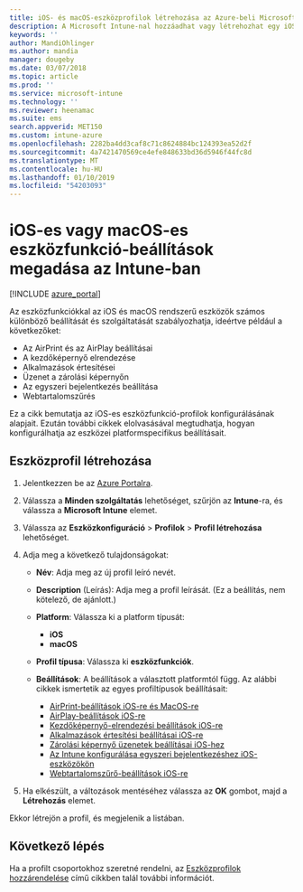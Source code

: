 ```yaml
---
title: iOS- és macOS-eszközprofilok létrehozása az Azure-beli Microsoft Intune-ban | Microsoft Docs
description: A Microsoft Intune-nal hozzáadhat vagy létrehozhat egy iOS- vagy macOS-eszközprofilt, és konfigurálhatja az AirPrint és AirPlay funkciót, a kezdőképernyő elrendezését, az alkalmazásértesítéseket, a megosztott eszközöket, az egyszeri bejelentkezést és a webtartalomszűrő beállításait.
keywords: ''
author: MandiOhlinger
ms.author: mandia
manager: dougeby
ms.date: 03/07/2018
ms.topic: article
ms.prod: ''
ms.service: microsoft-intune
ms.technology: ''
ms.reviewer: heenamac
ms.suite: ems
search.appverid: MET150
ms.custom: intune-azure
ms.openlocfilehash: 2282ba4dd3caf8c71c8624884bc124393ea52d2f
ms.sourcegitcommit: 4a7421470569ce4efe848633bd36d5946f44fc8d
ms.translationtype: MT
ms.contentlocale: hu-HU
ms.lasthandoff: 01/10/2019
ms.locfileid: "54203093"
---
```

# <a name="add-ios-or-macos-device-feature-settings-in-intune"></a>iOS-es vagy macOS-es eszközfunkció-beállítások megadása az Intune-ban

[!INCLUDE [azure_portal](./includes/azure_portal.md)]

Az eszközfunkciókkal az iOS és macOS rendszerű eszközök számos különböző beállítását és szolgáltatását szabályozhatja, ideértve például a következőket:

- Az AirPrint és az AirPlay beállításai
- A kezdőképernyő elrendezése
- Alkalmazások értesítései
- Üzenet a zárolási képernyőn
- Az egyszeri bejelentkezés beállítása
- Webtartalomszűrés

Ez a cikk bemutatja az iOS-es eszközfunkció-profilok konfigurálásának alapjait. Ezután további cikkek elolvasásával megtudhatja, hogyan konfigurálhatja az eszközei platformspecifikus beállításait.

## <a name="create-a-device-profile"></a>Eszközprofil létrehozása

1. Jelentkezzen be az [Azure Portalra](https://portal.azure.com).
2. Válassza a **Minden szolgáltatás** lehetőséget, szűrjön az **Intune**-ra, és válassza a **Microsoft Intune** elemet.
3. Válassza az **Eszközkonfiguráció** > **Profilok** > **Profil létrehozása** lehetőséget.
4. Adja meg a következő tulajdonságokat:

   - **Név**: Adja meg az új profil leíró nevét.
   - **Description** (Leírás): Adja meg a profil leírását. (Ez a beállítás, nem kötelező, de ajánlott.)
   - **Platform**: Válassza ki a platform típusát:
     - **iOS**
     - **macOS**
   - **Profil típusa**: Válassza ki **eszközfunkciók**.
   - **Beállítások**: A beállítások a választott platformtól függ. Az alábbi cikkek ismertetik az egyes profiltípusok beállításait:

     - [AirPrint-beállítások iOS-re és MacOS-re](air-print-settings-ios-macos.md)
     - [AirPlay-beállítások iOS-re](airplay-settings-ios.md)
     - [Kezdőképernyő-elrendezési beállítások iOS-re](home-screen-settings-ios.md)
     - [Alkalmazások értesítési beállításai iOS-re](app-notification-settings-ios.md)
     - [Zárolási képernyő üzenetek beállításai iOS-hez](shared-device-settings-ios.md)
     - [Az Intune konfigurálása egyszeri bejelentkezéshez iOS-eszközökön](sso-ios.md)
     - [Webtartalomszűrő-beállítások iOS-re](web-content-filter-settings-ios.md)

5. Ha elkészült, a változások mentéséhez válassza az **OK** gombot, majd a **Létrehozás** elemet.

Ekkor létrejön a profil, és megjelenik a listában.

## <a name="next-step"></a>Következő lépés

Ha a profilt csoportokhoz szeretné rendelni, az [Eszközprofilok hozzárendelése](device-profile-assign.md) című cikkben talál további információt.